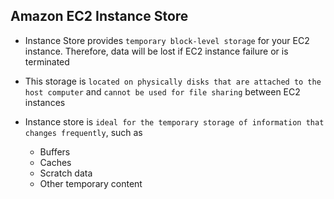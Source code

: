 ## Amazon EC2 Instance Store

- Instance Store provides `temporary block-level storage` for your EC2 instance. Therefore, data will be lost if EC2 instance failure or is terminated

- This storage is `located on physically disks that are attached to the host computer` and `cannot be used for file sharing` between EC2 instances

- Instance store is `ideal for the temporary storage of information that changes frequently`, such as
  - Buffers
  - Caches
  - Scratch data
  - Other temporary content
